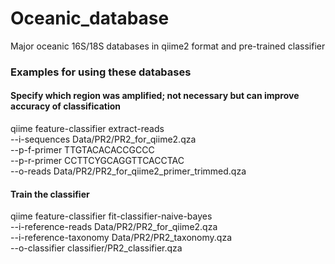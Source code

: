 # Oceanic_database
Major oceanic 16S/18S databases in qiime2 format and pre-trained classifier

### Examples for using these databases  

#### Specify which region was amplified; not necessary but can improve accuracy of classification  

qiime feature-classifier extract-reads \
  --i-sequences Data/PR2/PR2_for_qiime2.qza \
  --p-f-primer TTGTACACACCGCCC \
  --p-r-primer CCTTCYGCAGGTTCACCTAC \
  --o-reads Data/PR2/PR2_for_qiime2_primer_trimmed.qza
  
#### Train the classifier   

qiime feature-classifier fit-classifier-naive-bayes \
  --i-reference-reads Data/PR2/PR2_for_qiime2.qza \
  --i-reference-taxonomy Data/PR2/PR2_taxonomy.qza \
  --o-classifier classifier/PR2_classifier.qza
  
  
